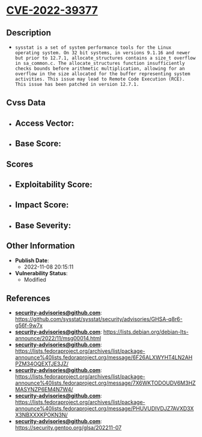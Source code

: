 
# [CVE-2022-39377](https://github.com/sysstat/sysstat/security/advisories/GHSA-q8r6-g56f-9w7x)

## Description

- `sysstat is a set of system performance tools for the Linux operating system. On 32 bit systems, in versions 9.1.16 and newer but prior to 12.7.1, allocate_structures contains a size_t overflow in sa_common.c. The allocate_structures function insufficiently checks bounds before arithmetic multiplication, allowing for an overflow in the size allocated for the buffer representing system activities. This issue may lead to Remote Code Execution (RCE). This issue has been patched in version 12.7.1.`

## Cvss Data

- **Access Vector**:
  - 
- **Base Score**:
  - 

## Scores

- **Exploitability Score**:
  - 
- **Impact Score**:
  - 
- **Base Severity**:
  - 

## Other Information

- **Publish Date**:
  - 2022-11-08 20:15:11
- **Vulnerability Status**:
  - Modified

## References

- **security-advisories@github.com**: https://github.com/sysstat/sysstat/security/advisories/GHSA-q8r6-g56f-9w7x
- **security-advisories@github.com**: https://lists.debian.org/debian-lts-announce/2022/11/msg00014.html
- **security-advisories@github.com**: https://lists.fedoraproject.org/archives/list/package-announce%40lists.fedoraproject.org/message/6F26ALXWYHT4LN2AHPZM34OQEXTJE3JZ/
- **security-advisories@github.com**: https://lists.fedoraproject.org/archives/list/package-announce%40lists.fedoraproject.org/message/7X6WKTODOUDV6M3HZMASYNZP6EM4N7W4/
- **security-advisories@github.com**: https://lists.fedoraproject.org/archives/list/package-announce%40lists.fedoraproject.org/message/PHUVUDIVDJZ7AVXD3XX3NBXXXKPOKN3N/
- **security-advisories@github.com**: https://security.gentoo.org/glsa/202211-07
